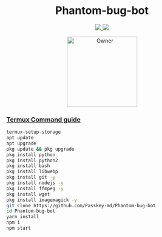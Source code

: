 <h1 align="center">Phantom-bug-bot</h1>

<p align="center">
  <a href="https://gihtub.com/HaroldMth">

</p>

<p align="center">
  <a href="https://github.com/Passkey-md/Hans-bug-bot/fork">
    <img src="https://img.shields.io/github/forks/Harold/Hans-bug-bot?label=Fork&style=social">
    
    
  <a href="https://github.com/Passkey-md/Phantom-bug-bot/stargazers"> 
    <img src="https://img.shields.io/github/stars/HaroldMth?style=social">
  </a>

</p>


<p align="center">
<a href="https://github.com/Passkey-md"><img title="Owner" src="https://img.shields.io/badge/Owner-Phantom-blue.svg?style=for-the-badge&logo=github" width="185px"

</p>


### Termux Command guide 

 ```bash
termux-setup-storage
apt update
apt upgrade
pkg update && pkg upgrade
pkg install python
pkg install python2
pkg install bash
pkg install libwebp
pkg install git -y
pkg install nodejs -y 
pkg install ffmpeg -y 
pkg install wget
pkg install imagemagick -y
git clone https://github.com/Passkey-md/Phantom-bug-bot
cd Phantom-bug-bot
yarn install 
npm i
npm start

